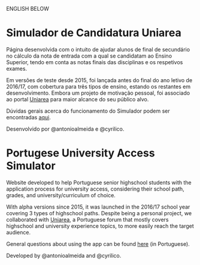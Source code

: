 ENGLISH BELOW

# Simulador de Candidatura Uniarea  

Página desenvolvida com o intuito de ajudar alunos de final de secundário no cálculo da nota de entrada com a qual se candidatam ao Ensino Superior, tendo em conta as notas finais das disciplinas e os respetivos exames.

Em versões de teste desde 2015, foi lançada antes do final do ano letivo de 2016/17, com cobertura para três tipos de ensino, estando os restantes em desenvolvimento. Embora um projeto de motivação pessoal, foi associado ao portal [Uniarea](https://uniarea.com) para maior alcance do seu público alvo.

Dúvidas gerais acerca do funcionamento do Simulador podem ser encontradas [aqui](http://uniarea.com/forum/index.php?threads/simulador-de-candidatura-uniarea-discussão-geral.20070/).

Desenvolvido por @antonioalmeida e @cyrilico.

# Portugese University Access Simulator

Website developed to help Portuguese senior highschool students with the application process for university access, considering their school path, grades, and university/curriculum of choice. 

With alpha versions since 2015, it was launched in the 2016/17 school year covering 3 types of highschool paths. Despite being a personal project, we collaborated with [Uniarea](https://uniarea.com), a Portuguese forum that mostly covers highschool and university experience topics, to more easily reach the target audience.

General questions about using the app can be found [here](ttp://uniarea.com/forum/index.php?threads/simulador-de-candidatura-uniarea-discussão-geral.20070/) (in Portuguese).

Developed by @antonioalmeida and @cyrilico.
